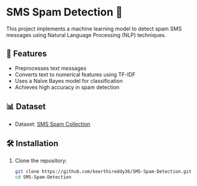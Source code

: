 # SMS Spam Detection 📩  

This project implements a machine learning model to detect spam SMS messages using Natural Language Processing (NLP) techniques.  

## 📌 Features  
- Preprocesses text messages  
- Converts text to numerical features using TF-IDF  
- Uses a Naïve Bayes model for classification  
- Achieves high accuracy in spam detection  

## 📊 Dataset  
- Dataset: [SMS Spam Collection](https://www.kaggle.com/datasets/uciml/sms-spam-collection-dataset)  

## 🛠 Installation  
1. Clone the repository:  
   ```bash
   git clone https://github.com/keerthireddy36/SMS-Spam-Detection.git
   cd SMS-Spam-Detection
